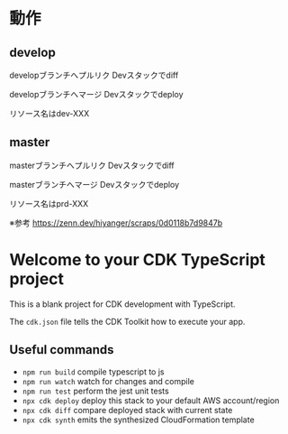 # 動作
## develop
developブランチへプルリク Devスタックでdiff

developブランチへマージ Devスタックでdeploy

リソース名はdev-XXX

## master
masterブランチへプルリク Devスタックでdiff

masterブランチへマージ Devスタックでdeploy

リソース名はprd-XXX

※参考
https://zenn.dev/hiyanger/scraps/0d0118b7d9847b

# Welcome to your CDK TypeScript project

This is a blank project for CDK development with TypeScript.

The `cdk.json` file tells the CDK Toolkit how to execute your app.

## Useful commands

* `npm run build`   compile typescript to js
* `npm run watch`   watch for changes and compile
* `npm run test`    perform the jest unit tests
* `npx cdk deploy`  deploy this stack to your default AWS account/region
* `npx cdk diff`    compare deployed stack with current state
* `npx cdk synth`   emits the synthesized CloudFormation template
